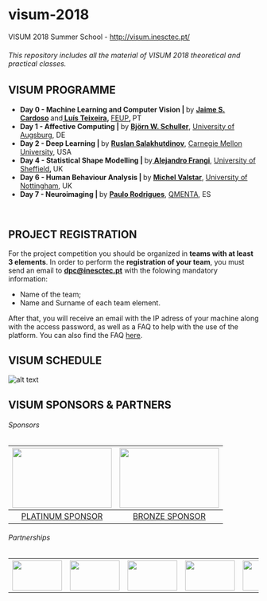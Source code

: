 # visum-2018
VISUM 2018 Summer School -  http://visum.inesctec.pt/

###### This repository includes all the material of VISUM 2018 theoretical and practical classes.

## VISUM PROGRAMME
<ul>
 	<li><strong><strong>Day 0 - Machine Learning and </strong>Computer Vision | </strong>by <strong><a href="http://visum.inesctec.pt/speaker/6-jaime-s-cardoso/">Jaime S. Cardoso</a> </strong>and<strong><a href="http://visum.inesctec.pt/speaker/7-luis-teixeira/"> Luís Teixeira</a>, </strong><a href="http://www.fe.up.pt/" target="_blank" rel="noopener noreferrer">FEUP</a><strong>, </strong>PT</li>
 	<li><strong>Day 1 - Affective Computing | </strong>by <a href="http://visum.inesctec.pt/speaker/1-bjorn-w-schuller/"><strong>Björn W. Schuller</strong></a>, <a href="https://www.uni-augsburg.de/en/">University of Augsburg</a>, DE</li>
 	<li><strong>Day 2 - Deep Learning | </strong>by <strong><a href="http://visum.inesctec.pt/speaker/2-ruslan-salakhutdinov/">Ruslan Salakhutdinov</a></strong>, <a href="https://www.cmu.edu/">Carnegie Mellon University</a>, USA</li>
 	<li><strong>Day 4 - Statistical Shape Modelling | </strong>by<a href="http://visum.inesctec.pt/speaker/3-alejandro-frangi/"><strong> Alejandro Frangi</strong></a>, <a href="https://www.sheffield.ac.uk/">University of Sheffield</a><strong>, </strong>UK</li>
 	<li><strong>Day 6 - Human Behaviour Analysis | </strong>by <a href="http://visum.inesctec.pt/speaker/4-michel-valstar/"><strong>Michel Valstar</strong></a>, <a href="https://www.nottingham.ac.uk/">University of Nottingham</a>, UK</li>
 	<li><strong>Day 7 - Neuroimaging | </strong>by <a href="http://visum.inesctec.pt/speaker/5-paulo-rodrigues/"><strong>Paulo Rodrigues</strong></a>, <a href="https://www.qmenta.com/">QMENTA</a>, ES</li>
</ul>
&nbsp;

## PROJECT REGISTRATION

For the project competition you should be organized in **teams with at least 3 elements**.
In order to perform the **registration of your team**, you must send an email to **dpc@inesctec.pt** with the folowing mandatory information:

- Name of the team;
- Name and Surname of each team element. 

After that, you will receive an email with the IP adress of your machine along with the access password, as well as a FAQ to help with the use of the platform. You can also find the FAQ [here](https://github.com/visum-summerschool/visum-2018/blob/master/Project/visum_project_FAQ.pdf).



## VISUM SCHEDULE

![alt text](http://visum.inesctec.pt/wp-content/uploads/2018/07/programme_2018-1.png)

## VISUM SPONSORS & PARTNERS
###### Sponsors
<table>
<thead>
<tr>
<th align="center"><a href=http://www.neadvance.com/><img src="http://visum.inesctec.pt/wp-content/uploads/2018/02/neadvance_sponsor.png" width="200" height="120"></a></th>
<th align="center"><a href="http://www.adapttech.eu/"><img src="http://visum.inesctec.pt/wp-content/uploads/2018/02/adapttech_sponsor.png" width="200" height="120"></a></th>
</tr>
</thead>
<tbody>
<tr>
<td align="center"><a href="http://www.neadvance.com/" rel="nofollow">PLATINUM SPONSOR</a></td>
<td align="center"><a href="http://www.adapttech.eu/" rel="nofollow">BRONZE SPONSOR</a></td>
</tr></tbody></table>

###### Partnerships
<table>
<tr>
<th align="center"><a href=https://cloud.google.com/><img src="http://visum.inesctec.pt/wp-content/uploads/2016/05/google_sponsor.png" width="100" height="60"></a></th>
<th align="center"><a href="http://www.aprp.pt/"><img src="http://visum.inesctec.pt/wp-content/uploads/2018/02/aprp_sponsor.png" width="100" height="60"></a></th>
<th align="center"><img src="http://visum.inesctec.pt/wp-content/uploads/2018/02/ieee_sponsor.png" width="100" height="60"></a></th>
<th align="center"><a href=https://sigarra.up.pt/feup/pt/web_page.inicial><img src="http://visum.inesctec.pt/wp-content/uploads/2016/05/feup_sponsor.png" width="100" height="60"></a></th>
<th align="center"><a href=https://dei.fe.up.pt/pt/home-page/><img src="http://visum.inesctec.pt/wp-content/uploads/2016/05/deec_sponsor.png" width="100" height="60"></a></th>
<th align="center"><a href="https://web.fe.up.pt/~deec/deec/" rel="nofollow"><img src="http://visum.inesctec.pt/wp-content/uploads/2016/05/dei_sponsor.png" width="100" height="60"></a></th>
</tr>
<tbody>
</table>

